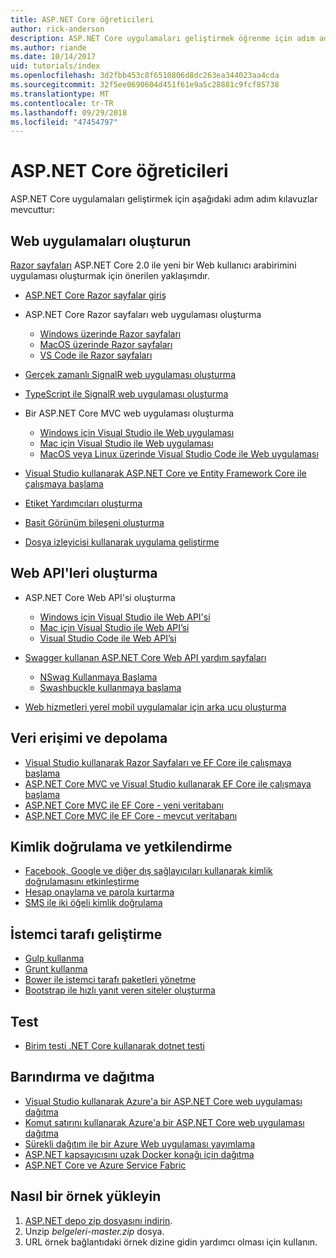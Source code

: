 ```yaml
---
title: ASP.NET Core öğreticileri
author: rick-anderson
description: ASP.NET Core uygulamaları geliştirmek öğrenme için adım adım kılavuzlar listesi.
ms.author: riande
ms.date: 10/14/2017
uid: tutorials/index
ms.openlocfilehash: 3d2fbb453c8f6510806d8dc263ea344023aa4cda
ms.sourcegitcommit: 32f5ee0690604d451f61e9a5c28881c9fcf85738
ms.translationtype: MT
ms.contentlocale: tr-TR
ms.lasthandoff: 09/29/2018
ms.locfileid: "47454797"
---
```

# <a name="aspnet-core-tutorials"></a>ASP.NET Core öğreticileri

ASP.NET Core uygulamaları geliştirmek için aşağıdaki adım adım kılavuzlar mevcuttur:

## <a name="build-web-apps"></a>Web uygulamaları oluşturun

[Razor sayfaları](xref:razor-pages/index) ASP.NET Core 2.0 ile yeni bir Web kullanıcı arabirimini uygulaması oluşturmak için önerilen yaklaşımdır.

* [ASP.NET Core Razor sayfalar giriş](xref:razor-pages/index)
* ASP.NET Core Razor sayfaları web uygulaması oluşturma

   * [Windows üzerinde Razor sayfaları](xref:tutorials/razor-pages/index)
   * [MacOS üzerinde Razor sayfaları](xref:tutorials/razor-pages-mac/index)
   * [VS Code ile Razor sayfaları](xref:tutorials/razor-pages-vsc/index)  

* [Gerçek zamanlı SignalR web uygulaması oluşturma](xref:tutorials/signalr)
* [TypeScript ile SignalR web uygulaması oluşturma](xref:tutorials/signalr-typescript-webpack)

* Bir ASP.NET Core MVC web uygulaması oluşturma

   * [Windows için Visual Studio ile Web uygulaması](xref:tutorials/first-mvc-app/index)
   * [Mac için Visual Studio ile Web uygulaması](xref:tutorials/first-mvc-app-mac/index)
   * [MacOS veya Linux üzerinde Visual Studio Code ile Web uygulaması](xref:tutorials/first-mvc-app-xplat/index)

* [Visual Studio kullanarak ASP.NET Core ve Entity Framework Core ile çalışmaya başlama](xref:data/ef-mvc/index)
* [Etiket Yardımcıları oluşturma](xref:mvc/views/tag-helpers/authoring)
* [Basit Görünüm bileşeni oluşturma](xref:mvc/views/view-components#walkthrough-creating-a-simple-view-component)
* [Dosya izleyicisi kullanarak uygulama geliştirme](xref:tutorials/dotnet-watch)

## <a name="build-web-apis"></a>Web API'leri oluşturma

* ASP.NET Core Web API'si oluşturma

  * [Windows için Visual Studio ile Web API'si](xref:tutorials/first-web-api)
  * [Mac için Visual Studio ile Web API’si](xref:tutorials/first-web-api-mac)
  * [Visual Studio Code ile Web API’si](xref:tutorials/web-api-vsc)

* [Swagger kullanan ASP.NET Core Web API yardım sayfaları](xref:tutorials/web-api-help-pages-using-swagger)
  * [NSwag Kullanmaya Başlama](xref:tutorials/get-started-with-nswag)
  * [Swashbuckle kullanmaya başlama](xref:tutorials/get-started-with-swashbuckle)

* [Web hizmetleri yerel mobil uygulamalar için arka ucu oluşturma](xref:mobile/native-mobile-backend)

## <a name="data-access-and-storage"></a>Veri erişimi ve depolama

* [Visual Studio kullanarak Razor Sayfaları ve EF Core ile çalışmaya başlama](xref:data/ef-rp/intro)
* [ASP.NET Core MVC ve Visual Studio kullanarak EF Core ile çalışmaya başlama](xref:data/ef-mvc/index)
* [ASP.NET Core MVC ile EF Core - yeni veritabanı](/ef/core/get-started/aspnetcore/new-db)
* [ASP.NET Core MVC ile EF Core - mevcut veritabanı](/ef/core/get-started/aspnetcore/existing-db)

## <a name="authentication-and-authorization"></a>Kimlik doğrulama ve yetkilendirme

* [Facebook, Google ve diğer dış sağlayıcıları kullanarak kimlik doğrulamasını etkinleştirme](xref:security/authentication/social/index)
* [Hesap onaylama ve parola kurtarma](xref:security/authentication/accconfirm)
* [SMS ile iki öğeli kimlik doğrulama](xref:security/authentication/2fa)

## <a name="client-side-development"></a>İstemci tarafı geliştirme

* [Gulp kullanma](xref:client-side/using-gulp)
* [Grunt kullanma](xref:client-side/using-grunt)
* [Bower ile istemci tarafı paketleri yönetme](xref:client-side/bower)
* [Bootstrap ile hızlı yanıt veren siteler oluşturma](xref:client-side/bootstrap)

## <a name="test"></a>Test

* [Birim testi .NET Core kullanarak dotnet testi](/dotnet/articles/core/testing/unit-testing-with-dotnet-test)

## <a name="host-and-deploy"></a>Barındırma ve dağıtma

* [Visual Studio kullanarak Azure'a bir ASP.NET Core web uygulaması dağıtma](xref:tutorials/publish-to-azure-webapp-using-vs)
* [Komut satırını kullanarak Azure'a bir ASP.NET Core web uygulaması dağıtma](/azure/app-service/app-service-web-get-started-dotnet)
* [Sürekli dağıtım ile bir Azure Web uygulaması yayımlama](xref:host-and-deploy/azure-apps/azure-continuous-deployment)
* [ASP.NET kapsayıcısını uzak Docker konağı için dağıtma](/azure/vs-azure-tools-docker-hosting-web-apps-in-docker)
* [ASP.NET Core ve Azure Service Fabric](/azure/service-fabric/service-fabric-add-a-web-frontend)

<a name="download"></a>
## <a name="how-to-download-a-sample"></a>Nasıl bir örnek yükleyin

1. [ASP.NET depo zip dosyasını indirin](https://codeload.github.com/aspnet/Docs/zip/master).
1. Unzip *belgeleri-master.zip* dosya.
1. URL örnek bağlantıdaki örnek dizine gidin yardımcı olması için kullanın.
